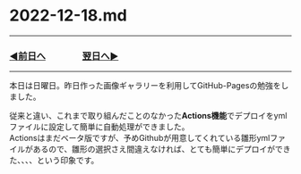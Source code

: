 # 2022-12-18.md

---
### [◀️前日へ](https://github.com/yuasys/chatty-journal/blob/main/2022/12/2022-12-17.md)&emsp;&emsp;&emsp;&emsp;[翌日へ▶️](https://github.com/yuasys/chatty-journal/blob/main/2022/12/2022-12-19.md)
---

本日は日曜日。昨日作った画像ギャラリーを利用してGitHub-Pagesの勉強をしました。  

従来と違い、これまで取り組んだことのなかった<b>Actions機能</b>でデプロイをymlファイルに設定して簡単に自動処理ができました。  
Actionsはまだベータ版ですが、予めGithubが用意してくれている雛形ymlファイルがあるので、雛形の選択さえ間違えなければ、とても簡単にデプロイができた、、、、という印象です。
